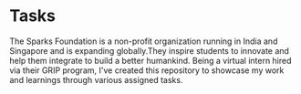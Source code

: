 # Tasks
The Sparks Foundation is a non-profit organization running in India and Singapore and is expanding globally.They inspire students to innovate and help them integrate to build a better humankind. Being a virtual intern hired via their GRIP program, I've created  this repository to showcase my work and learnings through various assigned tasks.
